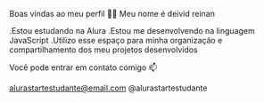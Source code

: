 Boas vindas ao meu perfil 💙💙
Meu nome é deivid reinan

.Estou estudando na Alura
.Estou me desenvolvendo na linguagem JavaScript
.Utilizo esse espaço para minha organização e compartilhamento dos meu projetos desenvolvidos

Você pode entrar em contato comigo 📫

alurastartestudante@email.com
@alurastartestudante
